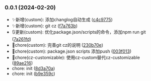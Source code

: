 ## <small>0.0.1 (2024-02-20)</small>

* ✨新增(custom): 添加changlog自动生成 ([c4c9775](https://github.com/mucpsing/blog-docusaurus-v3/commit/c4c9775))
* ✨新增(custom): git cz ([f7a763b](https://github.com/mucpsing/blog-docusaurus-v3/commit/f7a763b))
* 🔃更新(custom): 优化package.json/scripts的命令，添加npm run git ([7a261fd](https://github.com/mucpsing/blog-docusaurus-v3/commit/7a261fd))
* 🔧chore(custom): 完善git cz的说明 ([230b70e](https://github.com/mucpsing/blog-docusaurus-v3/commit/230b70e))
* 🔧chore(custom): package.json scripts 添加push ([003f013](https://github.com/mucpsing/blog-docusaurus-v3/commit/003f013))
* 🔧chore(cz-customizable): 使用cz-custom替代cz-customizable ([89ae216](https://github.com/mucpsing/blog-docusaurus-v3/commit/89ae216))
* chore: init ([8d3a70a](https://github.com/mucpsing/blog-docusaurus-v3/commit/8d3a70a))
* chore: init ([b9e359c](https://github.com/mucpsing/blog-docusaurus-v3/commit/b9e359c))



